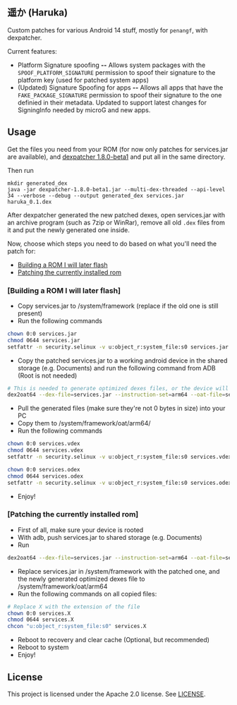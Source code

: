 ## 遥か (Haruka)

Custom patches for various Android 14 stuff, mostly for `penangf`, with dexpatcher.

Current features:
* Platform Signature spoofing **--** Allows system packages with the `SPOOF_PLATFORM_SIGNATURE` permission to spoof their signature to the platform key (used for patched system apps)
* (Updated) Signature Spoofing for apps **--** Allows all apps that have the `FAKE_PACKAGE_SIGNATURE` permission to spoof their signature to the one definied in their metadata. Updated to support latest changes for SigningInfo needed by microG and new apps. 

## Usage

Get the files you need from your ROM (for now only patches for services.jar are available), and [dexpatcher 1.8.0-beta1](https://github.com/DexPatcher/dexpatcher-tool/releases/tag/v1.8.0-beta1) and put all in the same directory.

Then run 
```
mkdir generated_dex
java -jar dexpatcher-1.8.0-beta1.jar --multi-dex-threaded --api-level 34 --verbose --debug --output generated_dex services.jar haruka_0.1.dex
```

After dexpatcher generated the new patched dexes, open services.jar with an archive program (such as 7zip or WinRar), remove all old `.dex` files from it and put the newly generated one inside.

Now, choose which steps you need to do based on what you'll need the patch for:
* [Building a ROM I will later flash](#building-a-rom-i-will-later-flash)
* [Patching the currently installed rom](#patching-the-currently-installed-rom)


### [Building a ROM I will later flash]

* Copy services.jar to /system/framework (replace if the old one is still present) 
* Run the following commands
```sh
chown 0:0 services.jar
chmod 0644 services.jar
setfattr -n security.selinux -v u:object_r:system_file:s0 services.jar
```
* Copy the patched services.jar to a working android device in the shared storage (e.g. Documents) and run the following command from ADB (Root is not needed)
```sh
# This is needed to generate optimized dexes files, or the device will bootloop
dex2oat64 --dex-file=services.jar --instruction-set=arm64 --oat-file=services.odex
```
* Pull the generated files (make sure they're not 0 bytes in size) into your PC
* Copy them to /system/framework/oat/arm64/
* Run the following commands
```sh
chown 0:0 services.vdex
chmod 0644 services.vdex
setfattr -n security.selinux -v u:object_r:system_file:s0 services.vdex

chown 0:0 services.odex
chmod 0644 services.odex
setfattr -n security.selinux -v u:object_r:system_file:s0 services.odex
```
* Enjoy!

### [Patching the currently installed rom]
* First of all, make sure your device is rooted
* With adb, push services.jar to shared storage (e.g. Documents)
* Run 
```sh
dex2oat64 --dex-file=services.jar --instruction-set=arm64 --oat-file=services.odex
```
* Replace services.jar in /system/framework with the patched one, and the newly generated optimized dexes file to /system/framework/oat/arm64
* Run the following commands on all copied files:
```sh
# Replace X with the extension of the file
chown 0:0 services.X
chmod 0644 services.X
chcon "u:object_r:system_file:s0" services.X
```
* Reboot to recovery and clear cache (Optional, but recommended)
* Reboot to system
* Enjoy!

## License

This project is licensed under the Apache 2.0 license. See [LICENSE](LICENSE).
